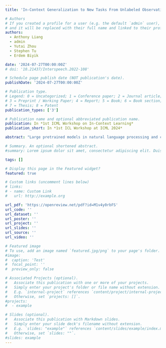 ```yaml
---
title: 'In-Context Generalization to New Tasks From Unlabeled Observation Data'

# Authors
# If you created a profile for a user (e.g. the default `admin` user), write the username (folder name) here
# and it will be replaced with their full name and linked to their profile.
authors:
  - Anthony Liang
  - admin
  - Yutai Zhou
  - Stephen Tu
  - Erdem Biyik

date: '2024-07-27T00:00:00Z'
# doi: '10.21437/Interspeech.2022-108'

# Schedule page publish date (NOT publication's date).
publishDate: '2024-07-27T00:00:00Z'

# Publication type.
# Legend: 0 = Uncategorized; 1 = Conference paper; 2 = Journal article;
# 3 = Preprint / Working Paper; 4 = Report; 5 = Book; 6 = Book section;
# 7 = Thesis; 8 = Patent
publication_types: ['3']

# Publication name and optional abbreviated publication name.
publication: In *1st ICML Workshop on In-Context Learning*
publication_short: In *1st ICL Workshop at ICML 2024*

abstract: "Large pretrained models in natural language processing and computer vision have achieved impressive capabilities by training on vast internet-scale corpora. However, for sequential decision-making agents, such as robots and other autonomous systems, it is difficult and expensive to collect large amounts of expert demonstrations hindering their ability to learn new tasks efficiently. Leveraging unannotated internet videos as a resource, we propose an approach to train a generalist agent capable of few-shot adaptation to new tasks without fine-tuning. Our method, Prompt-DTLA, learns a latent action model to annotate video sequences with latent actions that enables training an in-context causal transformer policy on these annotated trajectories. At inference, the agent can generalize to new, unseen tasks using few-shot in-context demonstrations without additional fine-tuning. Prompt-DTLA offers a potential solution for scaling robot learning with free, internet-scale data rather than expensive human demonstrations, enabling generalist agents to learn new tasks from unlabelled data sources."

# Summary. An optional shortened abstract.
#summary: Lorem ipsum dolor sit amet, consectetur adipiscing elit. Duis posuere tellus ac convallis placerat. Proin tincidunt magna sed ex sollicitudin condimentum.

tags: []

# Display this page in the Featured widget?
featured: true

# Custom links (uncomment lines below)
# links:
# - name: Custom Link
#   url: http://example.org

url_pdf: 'https://openreview.net/pdf?id=M1v4y0rbFS'
url_code: ''
url_dataset: ''
url_poster: ''
url_project: ''
url_slides: ''
url_source: ''
url_video: ''

# Featured image
# To use, add an image named `featured.jpg/png` to your page's folder.
#image:
#  caption: 'Test'
#  focal_point: ''
#  preview_only: false

# Associated Projects (optional).
#   Associate this publication with one or more of your projects.
#   Simply enter your project's folder or file name without extension.
#   E.g. `internal-project` references `content/project/internal-project/index.md`.
#   Otherwise, set `projects: []`.
#projects:
#  - example

# Slides (optional).
#   Associate this publication with Markdown slides.
#   Simply enter your slide deck's filename without extension.
#   E.g. `slides: "example"` references `content/slides/example/index.md`.
#   Otherwise, set `slides: ""`.
#slides: example
---
```

